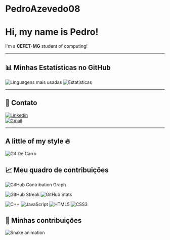 # PedroAzevedo08
# Hi, my name is Pedro! 
I'm a **CEFET-MG** student of computing!

---

## 📊 Minhas Estatísticas no GitHub


![Linguagens mais usadas](https://github-readme-stats.vercel.app/api/top-langs/?username=seuusuario&layout=compact&theme=radical) ![Estatísticas](https://github-readme-stats.vercel.app/api?username=seuusuario&show_icons=true&theme=radical)

---

## 🔗 Contato
[![Linkedin](https://img.shields.io/badge/-LinkedIn-blue?logo=linkedin&logoColor=white&style=for-the-badge)](https://linkedin.com/in/seu-linkedin)  
[![Gmail](https://img.shields.io/badge/-Gmail-D14836?logo=gmail&logoColor=white&style=for-the-badge)](mailto:pedroliveirazevedo0908@gmail.com)

---

## A little of my style 🔥

![Gif De Carro](https://github.com/user-attachments/assets/2633d026-8fd7-4163-b0d7-1fc76bdbfaca)
## 📈 Meu quadro de contribuições

<!-- Activity graph (contribution calendar estilizado) -->
![GitHub Contribution Graph](https://github-readme-activity-graph.vercel.app/graph?username=PedroAzevedo08&theme=tokyo-night&hide_border=true&area=true)

<!-- Streak + Geral (opcionais) -->
![GitHub Streak](https://github-readme-streak-stats.herokuapp.com/?user=PedroAzevedo08&theme=tokyonight&date_format=%5B%22%25d.%20%25b%22%2C%20%22%25d.%20%25b%20%25Y%22%5D)
![GitHub Stats](https://github-readme-stats.vercel.app/api?username=PedroAzevedo08&show_icons=true&theme=tokyonight&hide_border=true)




![C++](https://img.shields.io/badge/C++-00599C?style=for-the-badge&logo=cplusplus&logoColor=white)
![JavaScript](https://img.shields.io/badge/JavaScript-F7DF1E?style=for-the-badge&logo=javascript&logoColor=black)
![HTML5](https://img.shields.io/badge/HTML5-E34F26?style=for-the-badge&logo=html5&logoColor=white)
![CSS3](https://img.shields.io/badge/CSS3-1572B6?style=for-the-badge&logo=css3&logoColor=white)

## 🐍 Minhas contribuições
![Snake animation](https://github.com/PedroAzevedo08/PedroAzevedo08/blob/output/snake.svg)

